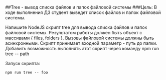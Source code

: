 ##Tree - вывод списка файлов и папок файловой системы
###Цель:
В ходе выполнения ДЗ студент выведет список файлов и папок файловой системы.

Напишите NodeJS скрипт tree для вывода списка файлов и папок файловой системы. Результатом работы должен быть объект с массивами { files, folders }. Вызовы файловой системы должны быть асинхронными. Скрипт принимает входной параметр - путь до папки. Добавить возможность выполнять этот скрипт через команду npm run tree -- path

Запуск скрипта:
```
npm run tree -- foo
```
